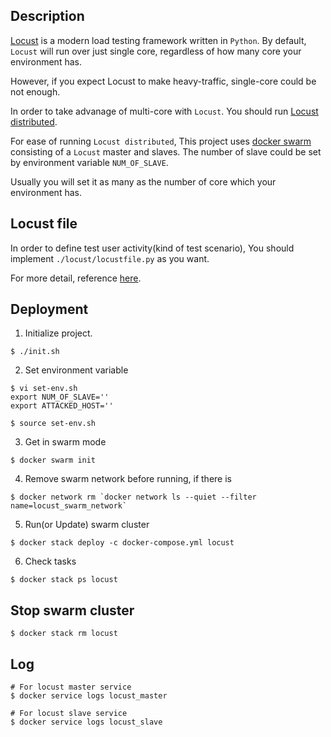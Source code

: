 Description
--------------------

[Locust][1] is a modern load testing framework written in `Python`.
By default, `Locust` will run over just single core, regardless of how many core your environment has.

However, if you expect Locust to make heavy-traffic, single-core could be not enough.

In order to take advanage of multi-core with `Locust`.
You should run [Locust distributed][2].


For ease of running `Locust distributed`, This project uses [docker swarm][3] consisting of a `Locust` master and slaves.
The number of slave could be set by environment variable `NUM_OF_SLAVE`.

Usually you will set it as many as the number of core which your environment has.


[1]: https://locust.io
[2]: https://docs.locust.io/en/stable/running-locust-distributed.html
[3]: https://docs.docker.com/engine/swarm/

Locust file
--------------------
In order to define test user activity(kind of test scenario),
You should implement `./locust/locustfile.py` as you want.

For more detail, reference [here][4].

[4]: https://docs.locust.io/en/stable/writing-a-locustfile.html


Deployment
--------------------

1. Initialize project.
```
$ ./init.sh
```

2. Set environment variable
```
$ vi set-env.sh
export NUM_OF_SLAVE=''
export ATTACKED_HOST=''

$ source set-env.sh

```

3. Get in swarm mode

```
$ docker swarm init
```

4. Remove swarm network before running, if there is
```
$ docker network rm `docker network ls --quiet --filter name=locust_swarm_network`
```

5. Run(or Update) swarm cluster
```
$ docker stack deploy -c docker-compose.yml locust
```

6. Check tasks
```
$ docker stack ps locust
```

Stop swarm cluster
--------------------
```
$ docker stack rm locust
```

Log
--------------------
```
# For locust master service
$ docker service logs locust_master

# For locust slave service
$ docker service logs locust_slave
```
